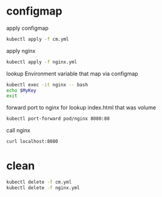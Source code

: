 # configmap

apply configmap

```sh
kubectl apply -f cm.yml
```


apply nginx

```sh
kubectl apply -f nginx.yml
```

lookup Environment variable that map via configmap

```sh
kubectl exec -it nginx -- bash
echo $MyKey
exit
```


forward port to nginx for lookup index.html that was volume

```sh
kubectl port-forward pod/nginx 8080:80
```

call nginx

```sh
curl localhost:8080
```

# clean

```sh
kubectl delete -f cm.yml
kubectl delete -f nginx.yml
```